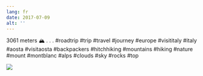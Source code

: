 ```yaml
---
lang: fr
date: 2017-07-09
alt: ''
---
```


3061 meters 🏔
.
.
.
#roadtrip #trip #travel #journey #europe #visititaly #italy #aosta #visitaosta #backpackers #hitchhiking #mountains #hiking #nature #mount #montblanc #alps #clouds #sky #rocks #top

![](/photos/2017-07-09-1499586333.jpg)